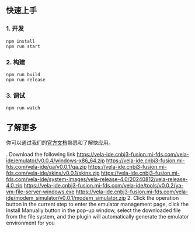 ## 快速上手

### 1. 开发

```
npm install
npm run start
```

### 2. 构建

```
npm run build
npm run release
```

### 3. 调试

```
npm run watch
```

## 了解更多

你可以通过我们的[官方文档](https://iot.mi.com/vela/quickapp)熟悉和了解快应用。


. Download the following link
https://vela-ide.cnbj3-fusion.mi-fds.com/vela-ide/emulator/v0.0.4/windows-x86_64.zip
https://vela-ide.cnbj3-fusion.mi-fds.com/vela-ide/qa/v0.0.1/qa.zip
https://vela-ide.cnbj3-fusion.mi-fds.com/vela-ide/skins/v0.0.1/skins.zip
https://vela-ide.cnbj3-fusion.mi-fds.com/vela-ide/system-images/vela-release-4.0/20240812/vela-release-4.0.zip
https://vela-ide.cnbj3-fusion.mi-fds.com/vela-ide/tools/v0.0.2/ya-vm-file-server-windows.exe
https://vela-ide.cnbj3-fusion.mi-fds.com/vela-ide/modem_simulator/v0.0.1/modem_simulator.zip
2. Click the operation button in the current step to enter the emulator management page, click the Install Manually button in the pop-up window, select the downloaded file from the file system, and the plugin will automatically generate the emulator environment for you
